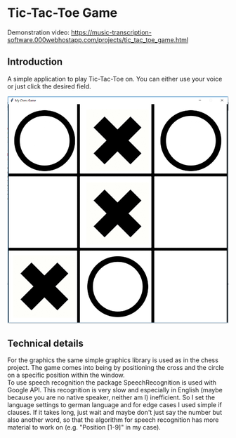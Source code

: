 # Tic-Tac-Toe Game
Demonstration video: https://music-transcription-software.000webhostapp.com/projects/tic_tac_toe_game.html
## Introduction
A simple application to play Tic-Tac-Toe on. You can either use your voice or just click the desired field.  

![alt text](https://github.com/lulu98/tic-tac-toe-game/blob/master/thumbnail.PNG)

## Technical details
For the graphics the same simple graphics library is used as in the chess project. The game comes into being by positioning the cross and the circle on a specific position within the window.  
To use speech recognition the package SpeechRecognition is used with Google API. This recognition is very slow and especially in English (maybe because you are no native speaker, neither am I) inefficient. So I set the language settings to german language and for edge cases I used simple if clauses. If it takes long, just wait and maybe don't just say the number but also another word, so that the algorithm for speech recognition has more material to work on (e.g. "Position [1-9]" in my case).
